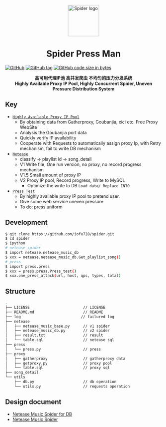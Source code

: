 <p align="center"><a href="https://wyydsb.xin" target="_blank" rel="noopener noreferrer"><img width="100" src="https://cdn.nlark.com/yuque/0/2018/jpeg/104214/1540358574166-46cbbfd2-69fa-4406-aba9-784bf65efdf9.jpeg" alt="Spider logo"></a></p>
<h1 align="center">Spider Press Man</h1>

[![GitHub](https://img.shields.io/github/license/iofu728/spider-press.svg?style=popout-square)](https://github.com/iofu728/spider-press/master/LICENSE)
[![GitHub tag](https://img.shields.io/github/tag/iofu728/spider-press.svg?style=popout-square)](https://github.com/iofu728/spider-press/releases)
[![GitHub code size in bytes](https://img.shields.io/github/languages/code-size/iofu728/spider-press.svg?style=popout-square)](https://github.com/iofu728/spider-press)

<div align="center"><strong>高可用代理IP池 高并发爬虫 不均匀的压力分发系统 </strong></div>
<div align="center"><strong>Highly Available Proxy IP Pool, Highly Concurrent Spider, Uneven Pressure Distribution System</strong></div>

## Key

* <u>`Highly Available Proxy IP Pool`</u>
  + By obtaining data from Gatherproxy, Goubanjia, xici etc. Free Proxy WebSite
  + Analysis the Goubanjia port data
  + Quickly verify IP availability
  + Cooperate with Requests to automatically assign proxy Ip, with Retry mechanism, fail to write DB mechanism
* <u>`Netease`</u>
  + classify -> playlist id -> song_detail
  + V1 Write file, One run version, no proxy, no record progress mechanism
  + V1.5 Small amount of proxy IP
  + V2 Proxy IP pool, Record progress, Write to MySQL
    - Optimize the write to DB `Load data/ Replace INTO`
* <u>`Press Test`</u>
  + By highly available proxy IP pool to pretend user.
  + Give some web service uneven pressure
  + To do: press uniform

## Development

```bash
$ git clone https://github.com/iofu728/spider.git
$ cd spider
$ ipython
# netease spider
$ import netease.netease_music_db
$ xxx = netease.netease_music_db.Get_playlist_song()
# press
$ import press.press
$ xxx = press.press.Press_test()
$ xxx.one_press_attack(url, host, qps, types, total)
```

## Structure
```bash
.
├── LICENSE                        // LICENSE
├── README.md                      // README
├── log                           // failured log
├── netease
│   ├── netease_music_base.py      // v1 spider
│   ├── netease_music_db.py        // v2 spider
│   ├── result.txt                 // result
│   └── table.sql                  // netease sql
├── press
│   └── press.py                   // press
├── proxy
│   ├── gatherproxy                // gatherproxy data
│   ├── getproxy.py                // proxy pool
│   └── table.sql                  // proxy sql
├── song_detail
└── utils
    ├── db.py                      // db operation
    └── utils.py                   // requests operation
```

## Design document
* [Netease Music Spider for DB](https://wyydsb.xin/other/neteasedb.html)
* [Netease Music Spider](https://wyydsb.xin/other/netease.html)

